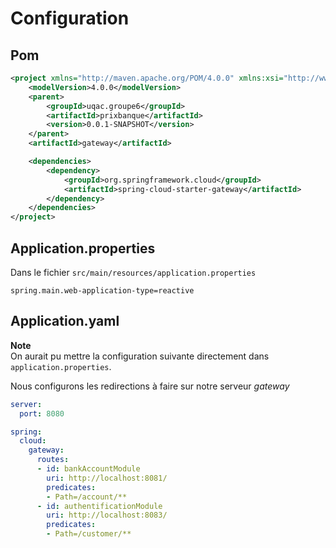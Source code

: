 # Configuration

## Pom

```xml
<project xmlns="http://maven.apache.org/POM/4.0.0" xmlns:xsi="http://www.w3.org/2001/XMLSchema-instance" xsi:schemaLocation="http://maven.apache.org/POM/4.0.0 https://maven.apache.org/xsd/maven-4.0.0.xsd">
	<modelVersion>4.0.0</modelVersion>
	<parent>
		<groupId>uqac.groupe6</groupId>
		<artifactId>prixbanque</artifactId>
		<version>0.0.1-SNAPSHOT</version>
	</parent>
	<artifactId>gateway</artifactId>

	<dependencies>
		<dependency>
			<groupId>org.springframework.cloud</groupId>
			<artifactId>spring-cloud-starter-gateway</artifactId>
		</dependency>
	</dependencies>
</project>
```

## Application.properties 

Dans le fichier `src/main/resources/application.properties`

```properties
spring.main.web-application-type=reactive
```

## Application.yaml
**Note**   
On aurait pu mettre la configuration suivante directement dans `application.properties`. 

Nous configurons les redirections à faire sur notre serveur *gateway*

```yml
server:
  port: 8080

spring:
  cloud:
    gateway:
      routes:
      - id: bankAccountModule
        uri: http://localhost:8081/
        predicates:
        - Path=/account/**
      - id: authentificationModule
        uri: http://localhost:8083/
        predicates:
        - Path=/customer/**
```